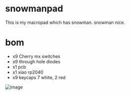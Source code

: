 # snowmanpad
This is my macropad which has snowman. snowman nice.

# bom
- x9 Cherry mx switches
- x9 through hole diodes
- x1 pcb
- x1 xiao rp2040
- x9 keycaps 7 white, 2 red

![image](https://github.com/user-attachments/assets/3d346ff4-e9ca-4ecc-93f3-d011d3959bcf)
